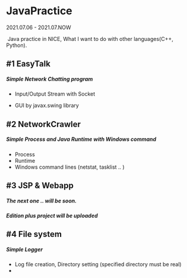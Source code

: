 # JavaPractice
2021.07.06 - 2021.07.NOW

​	Java practice in NICE, What I want to do with other languages(C++, Python).



## #1 EasyTalk

##### Simple Network Chatting program

- Input/Output Stream with Socket

- GUI by javax.swing library



## #2 NetworkCrawler

##### Simple Process and Java Runtime with Windows command

- Process
- Runtime
- Windows command lines (netstat, tasklist .. )



## #3 JSP & Webapp

##### The next one .. will be soon.
##### Edition plus project will be uploaded


## #4 File system
##### Simple Logger
- Log file creation, Directory setting (specified directory must be real)
- 